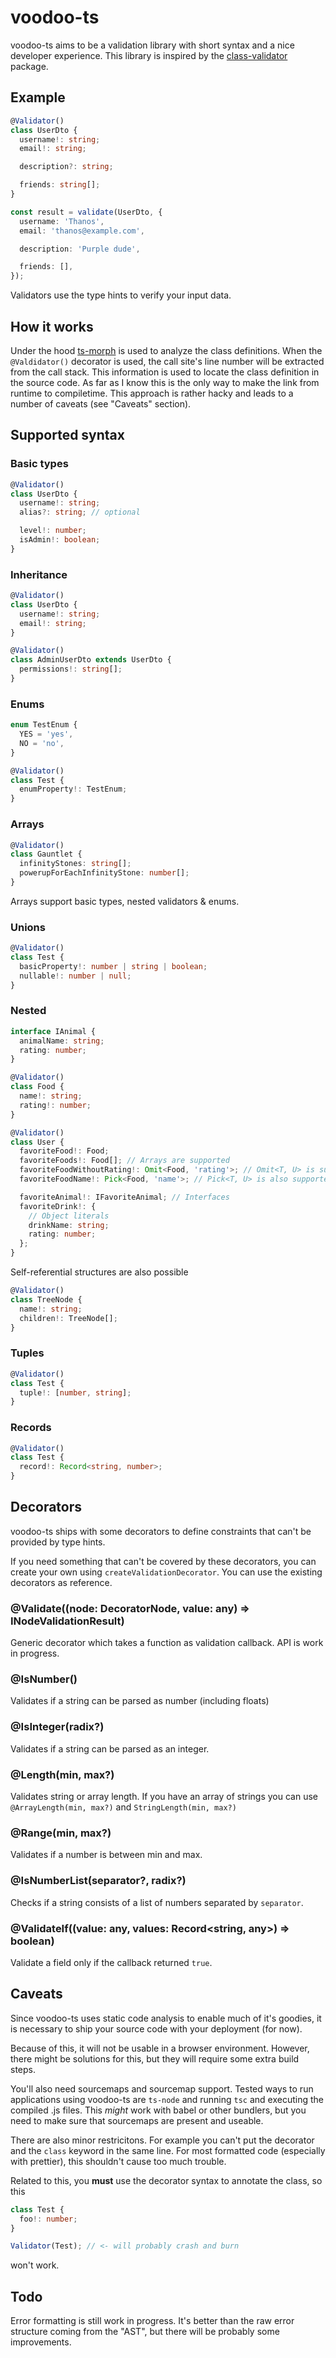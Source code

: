 # voodoo-ts

voodoo-ts aims to be a validation library with short syntax and a nice developer experience. This library is inspired by the [class-validator](https://github.com/typestack/class-validator) package.

## Example

```ts
@Validator()
class UserDto {
  username!: string;
  email!: string;

  description?: string;

  friends: string[];
}

const result = validate(UserDto, {
  username: 'Thanos',
  email: 'thanos@example.com',

  description: 'Purple dude',

  friends: [],
});
```

Validators use the type hints to verify your input data.

## How it works

Under the hood [ts-morph](https://ts-morph.com) is used to analyze the class definitions. When the `@Valdidator()` decorator is used, the call site's line number will be extracted from the call stack.
This information is used to locate the class definition in the source code. As far as I know this is the only way to make the link from runtime to compiletime. This approach is rather hacky and leads to a number of caveats (see "Caveats" section).

## Supported syntax

### Basic types

```ts
@Validator()
class UserDto {
  username!: string;
  alias?: string; // optional

  level!: number;
  isAdmin!: boolean;
}
```

### Inheritance

```ts
@Validator()
class UserDto {
  username!: string;
  email!: string;
}

@Validator()
class AdminUserDto extends UserDto {
  permissions!: string[];
}
```

### Enums

```ts
enum TestEnum {
  YES = 'yes',
  NO = 'no',
}

@Validator()
class Test {
  enumProperty!: TestEnum;
}
```

### Arrays

```ts
@Validator()
class Gauntlet {
  infinityStones: string[];
  powerupForEachInfinityStone: number[];
}
```

Arrays support basic types, nested validators & enums.

### Unions

```ts
@Validator()
class Test {
  basicProperty!: number | string | boolean;
  nullable!: number | null;
}
```

### Nested

```ts
interface IAnimal {
  animalName: string;
  rating: number;
}

@Validator()
class Food {
  name!: string;
  rating!: number;
}

@Validator()
class User {
  favoriteFood!: Food;
  favoriteFoods!: Food[]; // Arrays are supported
  favoriteFoodWithoutRating!: Omit<Food, 'rating'>; // Omit<T, U> is supported
  favoriteFoodName!: Pick<Food, 'name'>; // Pick<T, U> is also supported

  favoriteAnimal!: IFavoriteAnimal; // Interfaces
  favoriteDrink!: {
    // Object literals
    drinkName: string;
    rating: number;
  };
}
```

Self-referential structures are also possible

```ts
@Validator()
class TreeNode {
  name!: string;
  children!: TreeNode[];
}
```

### Tuples

```ts
@Validator()
class Test {
  tuple!: [number, string];
}
```

### Records

```ts
@Validator()
class Test {
  record!: Record<string, number>;
}
```

## Decorators

voodoo-ts ships with some decorators to define constraints that can't be provided by type hints.

If you need something that can't be covered by these decorators, you can create your own using `createValidationDecorator`. You can use the existing decorators as reference.

### @Validate((node: DecoratorNode, value: any) => INodeValidationResult)

Generic decorator which takes a function as validation callback. API is work in progress.

### @IsNumber()

Validates if a string can be parsed as number (including floats)

### @IsInteger(radix?)

Validates if a string can be parsed as an integer.

### @Length(min, max?)

Validates string or array length. If you have an array of strings you can use `@ArrayLength(min, max?)` and `StringLength(min, max?)`

### @Range(min, max?)

Validates if a number is between min and max.

### @IsNumberList(separator?, radix?)

Checks if a string consists of a list of numbers separated by `separator`.

### @ValidateIf((value: any, values: Record<string, any>) => boolean)

Validate a field only if the callback returned `true`.

## Caveats

Since voodoo-ts uses static code analysis to enable much of it's goodies, it is necessary to ship your source code with your deployment (for now).

Because of this, it will not be usable in a browser environment. However, there might be solutions for this, but they will require some extra build steps.

You'll also need sourcemaps and sourcemap support. Tested ways to run applications using voodoo-ts are `ts-node` and running `tsc` and executing the compiled .js files. This _might_ work with babel or other bundlers, but you need to make sure that sourcemaps are present and useable.

There are also minor restricitons. For example you can't put the decorator and the `class` keyword in the same line. For most formatted code (especially with prettier), this shouldn't cause too much trouble.

Related to this, you **must** use the decorator syntax to annotate the class, so this

```ts
class Test {
  foo!: number;
}

Validator(Test); // <- will probably crash and burn
```

won't work.

## Todo

Error formatting is still work in progress. It's better than the raw error structure coming from the "AST", but there will be probably some improvements.
